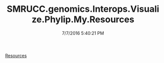 ﻿---
title: SMRUCC.genomics.Interops.Visualize.Phylip.My.Resources
date: 7/7/2016 5:40:21 PM
---

[Resources](T-SMRUCC.genomics.Interops.Visualize.Phylip.My.Resources.Resources.html)
